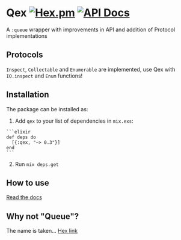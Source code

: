# Qex [![Hex.pm](https://img.shields.io/hexpm/v/qex.svg)](https://hex.pm/packages/qex) [![API Docs](https://img.shields.io/badge/api-docs-blue.svg?style=flat)](https://hexdocs.pm/qex/Qex.html)

A `:queue` wrapper with improvements in API and addition of Protocol implementations

## Protocols

`Inspect`, `Collectable` and `Enumerable` are implemented,
use Qex with `IO.inspect` and `Enum` functions!

## Installation

The package can be installed as:

  1. Add `qex` to your list of dependencies in `mix.exs`:

    ```elixir
    def deps do
      [{:qex, "~> 0.3"}]
    end
    ```

  2. Run `mix deps.get`

## How to use

[Read the docs](https://hexdocs.pm/qex/Qex.html)

## Why not "Queue"?

The name is taken... [Hex link](https://hex.pm/packages/queue)
